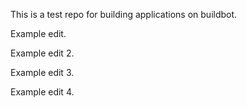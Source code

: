 This is a test repo for building applications on buildbot.

Example edit.

Example edit 2.

Example edit 3.

Example edit 4.
